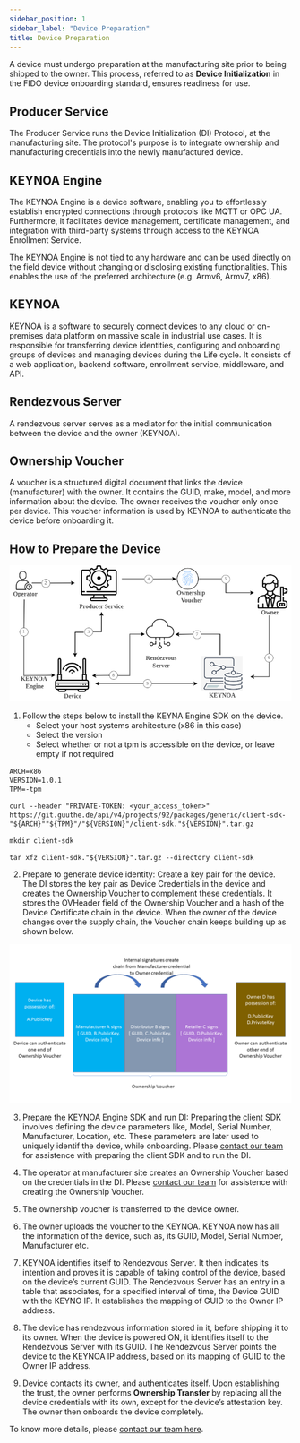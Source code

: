 ```yaml
---
sidebar_position: 1
sidebar_label: "Device Preparation"
title: Device Preparation
---
```


A device must undergo preparation at the manufacturing site prior to being shipped to the owner. This process, referred to as **Device Initialization** in the FIDO device onboarding standard, ensures readiness for use.

## Producer Service

The Producer Service runs the Device Initialization (DI) Protocol, at the manufacturing site. The protocol's purpose is to integrate ownership and manufacturing credentials into the newly manufactured device. 

## KEYNOA Engine

The KEYNOA Engine is a device software, enabling you to effortlessly establish encrypted connections through protocols like MQTT or OPC UA. Furthermore, it facilitates device management, certificate management, and integration with third-party systems through access to the KEYNOA Enrollment Service.

The KEYNOA Engine is not tied to any hardware and can be used directly on the field device without changing or disclosing existing functionalities. This enables the use of the preferred architecture (e.g. Armv6, Armv7, x86).

## KEYNOA 

KEYNOA is a software to securely connect devices to any cloud or on-premises data platform on massive scale in industrial use cases. It is responsible for transferring device identities, configuring and onboarding groups of devices and managing devices during the Life cycle. It consists of a web application, backend software, enrollment service, middleware, and API.

## Rendezvous Server

A rendezvous server serves as a mediator for the initial communication between the device and the owner (KEYNOA).

## Ownership Voucher

A voucher is a structured digital document that links the device (manufacturer) with the owner. It contains the GUID, make, model, and more information about the device. The owner receives the voucher only once per device. This voucher information is used by KEYNOA to authenticate the device before onboarding it.  

## How to Prepare the Device
![KEYNOA](/img/KEYNOA/Developer-Guide.png)

1. Follow the steps below to install the KEYNA Engine SDK on the device. 
    - Select your host systems architecture (x86 in this case)
    - Select the version
    - Select whether or not a tpm is accessible on the device, or leave empty if not required
```
ARCH=x86 
VERSION=1.0.1
TPM=-tpm
```

```
curl --header "PRIVATE-TOKEN: <your_access_token>" https://git.guuthe.de/api/v4/projects/92/packages/generic/client-sdk-"${ARCH}""${TPM}"/"${VERSION}"/client-sdk."${VERSION}".tar.gz
```
```
mkdir client-sdk
```
```
tar xfz client-sdk."${VERSION}".tar.gz --directory client-sdk
```
2. Prepare to generate device identity: Create a key pair for the device. The DI stores the key pair as Device Credentials in the device and creates the Ownership Voucher to complement these credentials. It stores the OVHeader field of the Ownership Voucher and a hash of the Device Certificate chain in the device. When the owner of the device changes over the supply chain, the Voucher chain keeps building up as shown below.

![KEYNOA](/img/KEYNOA/ownership-voucher-chain.png)

3. Prepare the KEYNOA Engine SDK and run DI: Preparing the client SDK involves defining the device parameters like, Model, Serial Number, Manufacturer, Location, etc. These parameters are later used to uniquely identif the device, while onboarding.
Please [contact our team](https://devity.eu/contact/) for assistence with preparing the client SDK and to run the DI. 

4. The operator at manufacturer site creates an Ownership Voucher based on the credentials in the DI. Please [contact our team](https://devity.eu/contact/) for assistence with creating the Ownership Voucher.

5. The ownership voucher is transferred to the device owner.

6. The owner uploads the voucher to the KEYNOA. KEYNOA now has all the information of the device, such as, its GUID, Model, Serial Number, Manufacturer etc.

7. KEYNOA identifies itself to Rendezvous Server. It then indicates its intention and proves it is capable of taking control of the device, based on the device’s current GUID. The Rendezvous Server has an entry in a table that associates, for a specified interval of time, the Device GUID with the KEYNO IP. It establishes the mapping of GUID to the Owner IP address.

8. The device has rendezvous information stored in it, before shipping it to its owner. When the device is powered ON, it identifies itself to the Rendezvous Server with its GUID. The Rendezvous Server points the device to the KEYNOA IP address, based on its mapping of GUID to the Owner IP address. 

9. Device contacts its owner, and authenticates itself. Upon establishing the trust, the owner performs **Ownership Transfer** by replacing all the device credentials with its own, except for the device’s attestation key. The owner then onboards the device completely. 

<!-- It is possible to create a new CA that is specific to your security requirements. You can create
- A [KEYNOA CA](#keynoa-ca) local to KEYNOA.
- An Intermediate CA signed by your  [Enterprise CA](#enterprise-ca).
- Or, employ one recommended by DEVITY as the default option.

A maximum of five new CAs can be    created.

:::info 
Choose an appropriate (KEYNOA or Enterprise) CA while creating a Data Hub. When this Data Hub is selected while creating a Template, all **Policy Configuration** parameters (Step 3 of [Create Template](/tutorial/Thingsboard%20-%20Rule%20Engine/KEYNOA#create-template)) are automatically filled, inline with **Certificate Policy** parameters configured in Data Hub.. 
::: -->

To know more details, please [contact our team here](https://devity.eu/contact/).
